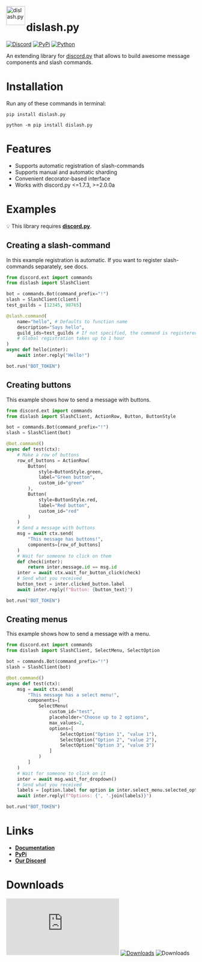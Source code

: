 <img src="https://cdn.discordapp.com/attachments/808032994668576829/813135069661102110/dislash_emb_crop.png" align="left" width="50" title="dislash.py">
<h1>dislash.py</h1>


[![Discord](https://discord.com/api/guilds/808030843078836254/embed.png)](https://discord.gg/gJDbCw8aQy)
[![PyPi](https://img.shields.io/pypi/v/dislash.py.svg)](https://pypi.org/project/dislash.py)
[![Python](https://img.shields.io/pypi/pyversions/dislash.py.svg)](https://pypi.python.org/pypi/dislash.py)

An extending library for [discord.py](https://github.com/Rapptz/discord.py) that allows to build awesome message components and slash commands.


# Installation

Run any of these commands in terminal:
```
pip install dislash.py
```
```
python -m pip install dislash.py
```



# Features

* Supports automatic registration of slash-commands
* Supports manual and automatic sharding
* Convenient decorator-based interface
* Works with discord.py <=1.7.3, >=2.0.0a



# Examples
💡 This library requires **[discord.py](https://github.com/Rapptz/discord.py)**.


## Creating a slash-command
In this example registration is automatic.
If you want to register slash-commands separately, see docs.

```python
from discord.ext import commands
from dislash import SlashClient

bot = commands.Bot(command_prefix="!")
slash = SlashClient(client)
test_guilds = [12345, 98765]

@slash.command(
    name="hello", # Defaults to function name
    description="Says hello",
    guild_ids=test_guilds # If not specified, the command is registered globally
    # Global registration takes up to 1 hour
)
async def hello(inter):
    await inter.reply("Hello!")

bot.run("BOT_TOKEN")
```


## Creating buttons

This example shows how to send a message with buttons.

```python
from discord.ext import commands
from dislash import SlashClient, ActionRow, Button, ButtonStyle

bot = commands.Bot(command_prefix="!")
slash = SlashClient(bot)

@bot.command()
async def test(ctx):
    # Make a row of buttons
    row_of_buttons = ActionRow(
        Button(
            style=ButtonStyle.green,
            label="Green button",
            custom_id="green"
        ),
        Button(
            style=ButtonStyle.red,
            label="Red button",
            custom_id="red"
        )
    )
    # Send a message with buttons
    msg = await ctx.send(
        "This message has buttons!",
        components=[row_of_buttons]
    )
    # Wait for someone to click on them
    def check(inter):
        return inter.message.id == msg.id
    inter = await ctx.wait_for_button_click(check)
    # Send what you received
    button_text = inter.clicked_button.label
    await inter.reply(f"Button: {button_text}")

bot.run("BOT_TOKEN")
```


## Creating menus

This example shows how to send a message with a menu.

```python
from discord.ext import commands
from dislash import SlashClient, SelectMenu, SelectOption

bot = commands.Bot(command_prefix="!")
slash = SlashClient(bot)

@bot.command()
async def test(ctx):
    msg = await ctx.send(
        "This message has a select menu!",
        components=[
            SelectMenu(
                custom_id="test",
                placeholder="Choose up to 2 options",
                max_values=2,
                options=[
                    SelectOption("Option 1", "value 1"),
                    SelectOption("Option 2", "value 2"),
                    SelectOption("Option 3", "value 3")
                ]
            )
        ]
    )
    # Wait for someone to click on it
    inter = await msg.wait_for_dropdown()
    # Send what you received
    labels = [option.label for option in inter.select_menu.selected_options]
    await inter.reply(f"Options: {', '.join(labels)}")

bot.run("BOT_TOKEN")
```


# Links
- **[Documentation](https://dislashpy.readthedocs.io/en/latest)**
- **[PyPi](https://pypi.org/project/dislash.py)**
- **[Our Discord](https://discord.gg/gJDbCw8aQy)**


# Downloads


[![Downloads](https://pepy.tech/badge/dislash.py)](https://pepy.tech/project/dislash.py)
[![Downloads](https://pepy.tech/badge/dislash.py/month)](https://pepy.tech/project/dislash.py)
![Downloads](https://pepy.tech/badge/dislash.py/week)
